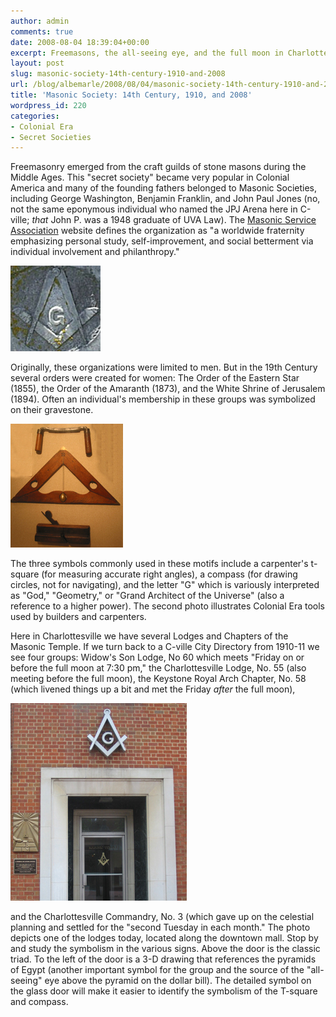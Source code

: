 ```yaml
---
author: admin
comments: true
date: 2008-08-04 18:39:04+00:00
excerpt: Freemasons, the all-seeing eye, and the full moon in Charlottesville.
layout: post
slug: masonic-society-14th-century-1910-and-2008
url: /blog/albemarle/2008/08/04/masonic-society-14th-century-1910-and-2008/
title: 'Masonic Society: 14th Century, 1910, and 2008'
wordpress_id: 220
categories:
- Colonial Era
- Secret Societies
---
```


Freemasonry emerged from the craft guilds of stone masons during the Middle Ages. This "secret society" became very popular in Colonial America and many of the founding fathers belonged to Masonic Societies, including George Washington, Benjamin Franklin, and John Paul Jones (no, not the same eponymous individual who named the JPJ Arena here in C-ville; _that_ John P. was a 1948 graduate of UVA Law). The [Masonic Service Association](http://www.msana.com/historyfm.asp) website defines the organization as "a worldwide fraternity emphasizing       personal study, self-improvement, and social betterment via individual involvement       and philanthropy." 

![secretsoc_gs.jpg](/wp-content/uploads/2008/08/secretsoc_gs.jpg)

Originally, these organizations were limited to men. But in the 19th Century several orders were created for women: The Order of the Eastern Star (1855), the Order of the Amaranth (1873), and the White Shrine of Jerusalem (1894). Often an individual's membership in these groups was symbolized on their gravestone. 

![secretsoc_tools.jpg](/wp-content/uploads/2008/08/secretsoc_tools.jpg)

The three symbols commonly used in these motifs include a carpenter's t-square (for measuring accurate right angles), a compass (for drawing circles, not for navigating), and the letter "G" which is variously interpreted as "God," "Geometry," or  "Grand Architect of the Universe" (also a reference to a higher power). The second photo illustrates Colonial Era tools used by builders and carpenters.

Here in Charlottesville we have several Lodges and Chapters of the Masonic Temple. If we turn back to a C-ville City Directory from 1910-11 we see four groups: Widow's Son Lodge, No 60 which meets "Friday on or before the full moon at 7:30 pm,"  the Charlottesville Lodge, No. 55 (also meeting before the full moon), the Keystone Royal Arch Chapter, No. 58 (which livened things up a bit and met the Friday _after_ the full moon), 

![secretsoc_masons.jpg](/wp-content/uploads/2008/08/secretsoc_masons.jpg)

and the Charlottesville Commandry, No. 3 (which gave up on the celestial planning and settled for the "second Tuesday in each month." The photo depicts one of the lodges today, located along the downtown mall. Stop by and study the symbolism in the various signs. Above the door is the classic triad. To the left of the door is a 3-D drawing that references the pyramids of Egypt (another important symbol for the group and the source of the "all-seeing" eye above the pyramid on the dollar bill). The detailed symbol on the glass door will make it easier to identify the symbolism of the T-square and compass.
